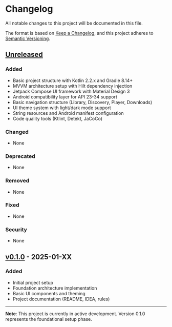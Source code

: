 # Changelog

All notable changes to this project will be documented in this file.

The format is based on [Keep a Changelog](https://keepachangelog.com/en/1.1.0/),
and this project adheres to [Semantic Versioning](https://semver.org/spec/v2.0.0.html).

## [Unreleased]

### Added
- Basic project structure with Kotlin 2.2.x and Gradle 8.14+
- MVVM architecture setup with Hilt dependency injection
- Jetpack Compose UI framework with Material Design 3
- Android compatibility layer for API 23-34 support
- Basic navigation structure (Library, Discovery, Player, Downloads)
- UI theme system with light/dark mode support
- String resources and Android manifest configuration
- Code quality tools (Ktlint, Detekt, JaCoCo)

### Changed
- None

### Deprecated
- None

### Removed
- None

### Fixed
- None

### Security
- None

## [v0.1.0] - 2025-01-XX

### Added
- Initial project setup
- Foundation architecture implementation
- Basic UI components and theming
- Project documentation (README, IDEA, rules)

---

**Note**: This project is currently in active development. Version 0.1.0 represents the foundational setup phase.

[Unreleased]: https://github.com/org/jabook/compare/v0.1.0...HEAD
[v0.1.0]: https://github.com/org/jabook/releases/tag/v0.1.0 